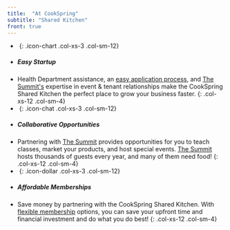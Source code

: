 ```yaml
---
title:  "At CookSpring"
subtitle: "Shared Kitchen"
front: true
---
```

- _&nbsp;_{: .icon-chart .col-xs-3 .col-sm-12}
- ##### Easy Startup #####
- Health Department assistance, an [easy application process](/application.html), and [The Summit's](http://thesummitfw.com) expertise in event & tenant relationships make the CookSpring Shared Kitchen the perfect place to grow your business faster.
{: .col-xs-12 .col-sm-4}
- _&nbsp;_{: .icon-chat .col-xs-3 .col-sm-12}
- ##### Collaborative Opportunities #####
- Partnering with [The Summit](http://thesummitfw.com) provides opportunities for you to teach classes, market your products, and host special events. [The Summit](http://thesummitfw.com) hosts thousands of guests every year, and many of them need food!
{: .col-xs-12 .col-sm-4}
- _&nbsp;_{: .icon-dollar .col-xs-3 .col-sm-12}
- ##### Affordable Memberships #####
- Save money by partnering with the CookSpring Shared Kitchen. With [flexible membership](#memberships) options, you can save your upfront time and financial investment and do what you do best!
{: .col-xs-12 .col-sm-4}